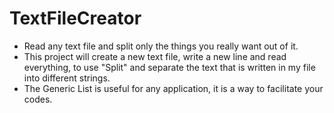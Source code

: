 # TextFileCreator
- Read any text file and split only the things you really want out of it.
- This project will create a new text file, write a new line and read everything,
to use "Split" and separate the text that is written in my file into different strings.
- The Generic List is useful for any application, it is a way to facilitate your codes.
